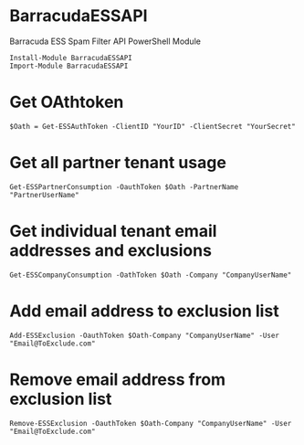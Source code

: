 # BarracudaESSAPI
Barracuda ESS Spam Filter API PowerShell Module

```
Install-Module BarracudaESSAPI
Import-Module BarracudaESSAPI
```

# Get OAthtoken
```
$Oath = Get-ESSAuthToken -ClientID "YourID" -ClientSecret "YourSecret"
```

# Get all partner tenant usage
```
Get-ESSPartnerConsumption -OauthToken $Oath -PartnerName "PartnerUserName"
```

# Get individual tenant email addresses and exclusions
```
Get-ESSCompanyConsumption -OathToken $Oath -Company "CompanyUserName"
```

# Add email address to exclusion list
```
Add-ESSExclusion -OauthToken $Oath-Company "CompanyUserName" -User "Email@ToExclude.com"
```

# Remove email address from exclusion list

```
Remove-ESSExclusion -OauthToken $Oath-Company "CompanyUserName" -User "Email@ToExclude.com"
```